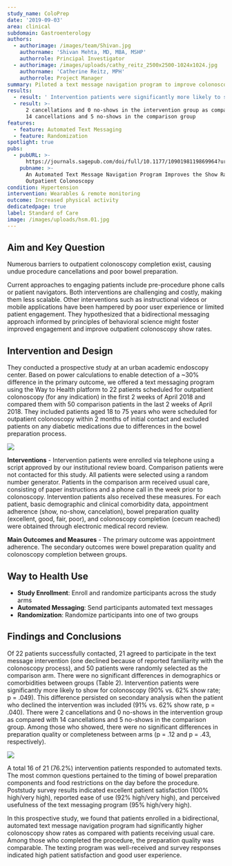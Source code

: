 ```yaml
---
study_name: ColoPrep
date: '2019-09-03'
area: clinical
subdomain: Gastroenterology
authors:
  - authorimage: /images/team/Shivan.jpg
    authorname: 'Shivan Mehta, MD, MBA, MSHP'
    authorrole: Principal Investigator
  - authorimage: /images/uploads/cathy_reitz_2500x2500-1024x1024.jpg
    authorname: 'Catherine Reitz, MPH'
    authorrole: Project Manager
summary: Piloted a text message navigation program to improve colonoscopy adherence.
results:
  - result: ' Intervention patients were significantly more likely to show for colonoscopy (90% vs. 62% show rate; p = .049)'
  - result: >-
      2 cancellations and 0 no-shows in the intervention group as compared with
      14 cancellations and 5 no-shows in the comparison group
features:
  - feature: Automated Text Messaging
  - feature: Randomization
spotlight: true
pubs:
  - pubURL: >-
      https://journals.sagepub.com/doi/full/10.1177/1090198119869964?url_ver=Z39.88-2003&rfr_id=ori:rid:crossref.org&rfr_dat=cr_pub%3dpubmed
    pubname: >-
      An Automated Text Message Navigation Program Improves the Show Rate for
      Outpatient Colonoscopy
condition: Hypertension
intervention: Wearables & remote monitoring
outcome: Increased physical activity
dedicatedpage: true
label: Standard of Care 
image: /images/uploads/hsm.01.jpg
---
```


## Aim and Key Question

Numerous barriers to outpatient colonoscopy completion exist, causing undue procedure cancellations and poor bowel preparation.

Current approaches to engaging patients include pre-procedure phone calls or patient navigators. Both interventions are challenging and costly, making them less scalable. Other interventions such as instructional videos or mobile applications have been hampered by poor user experience or limited patient engagement. They hypothesized that a bidirectional messaging approach informed by principles of behavioral science might foster improved engagement and improve outpatient colonoscopy show rates.

## Intervention and Design

They conducted a prospective study at an urban academic endoscopy center. Based on power calculations to enable detection of a ~30% difference in the primary outcome, we offered a text messaging program using the Way to Health platform to 22 patients scheduled for outpatient colonoscopy (for any indication) in the first 2 weeks of April 2018 and compared them with 50 comparison patients in the last 2 weeks of April 2018.  They included patients aged 18 to 75 years who were scheduled for outpatient colonoscopy within 2 months of initial contact and excluded patients on any diabetic medications due to differences in the bowel preparation process.

![]( /images/uploads/10.1177_1090198119869964-table1.gif )

**Interventions** - Intervention patients were enrolled via telephone using a script approved by our institutional review board. Comparison patients were not contacted for this study. All patients were selected using a random number generator. Patients in the comparison arm received usual care, consisting of paper instructions and a phone call in the week prior to colonoscopy. Intervention patients also received these measures. For each patient, basic demographic and clinical comorbidity data, appointment adherence (show, no-show, cancelation), bowel preparation quality (excellent, good, fair, poor), and colonoscopy completion (cecum reached) were obtained through electronic medical record review. 

**Main Outcomes and Measures** - The primary outcome was appointment adherence. The secondary outcomes were bowel preparation quality and colonoscopy completion between groups.

## Way to Health Use

* **Study Enrollment**: Enroll and randomize participants across the study arms
* **Automated Messaging**: Send participants automated text messages
* **Randomization**: Randomize participants into one of two groups

## Findings and Conclusions

Of 22 patients successfully contacted, 21 agreed to participate in the text message intervention (one declined because of reported familiarity with the colonoscopy process), and 50 patients were randomly selected as the comparison arm. There were no significant differences in demographics or comorbidities between groups (Table 2). Intervention patients were significantly more likely to show for colonoscopy (90% vs. 62% show rate; p = .049). This difference persisted on secondary analysis when the patient who declined the intervention was included (91% vs. 62% show rate, p = .040). There were 2 cancellations and 0 no-shows in the intervention group as compared with 14 cancellations and 5 no-shows in the comparison group. Among those who showed, there were no significant differences in preparation quality or completeness between arms (p = .12 and p = .43, respectively).

![](/images/uploads/10.1177_1090198119869964-table2.gif)

A total 16 of 21 (76.2%) intervention patients responded to automated texts. The most common questions pertained to the timing of bowel preparation components and food restrictions on the day before the procedure. Poststudy survey results indicated excellent patient satisfaction (100% high/very high), reported ease of use (92% high/very high), and perceived usefulness of the text messaging program (95% high/very high).

In this prospective study, we found that patients enrolled in a bidirectional, automated text message navigation program had significantly higher colonoscopy show rates as compared with patients receiving usual care. Among those who completed the procedure, the preparation quality was comparable. The texting program was well-received and survey responses indicated high patient satisfaction and good user experience.
